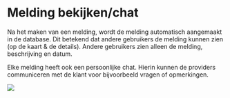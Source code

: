 # Melding bekijken/chat

Na het maken van een melding, wordt de melding automatisch aangemaakt in de database. Dit betekend dat andere gebruikers de melding kunnen zien \(op de kaart & de details\). Andere gebruikers zien alleen de melding, beschrijving en datum. 

Elke melding heeft ook een persoonlijke chat. Hierin kunnen de providers communiceren met de klant voor bijvoorbeeld vragen of opmerkingen. 

![](https://lh5.googleusercontent.com/Bc7ZOKAVRVFvHHQKzbD_yNNEcqKVgAUnWpbMyBdCGPtGPIqVj0fti_h_cgFbqtqsgUYdwkDEcQKNdvJmurlScWmISx5r4GwA1LSVSrUjRoKjF7NiopSPS-v9tZmxxvj6pEoZlFio)

